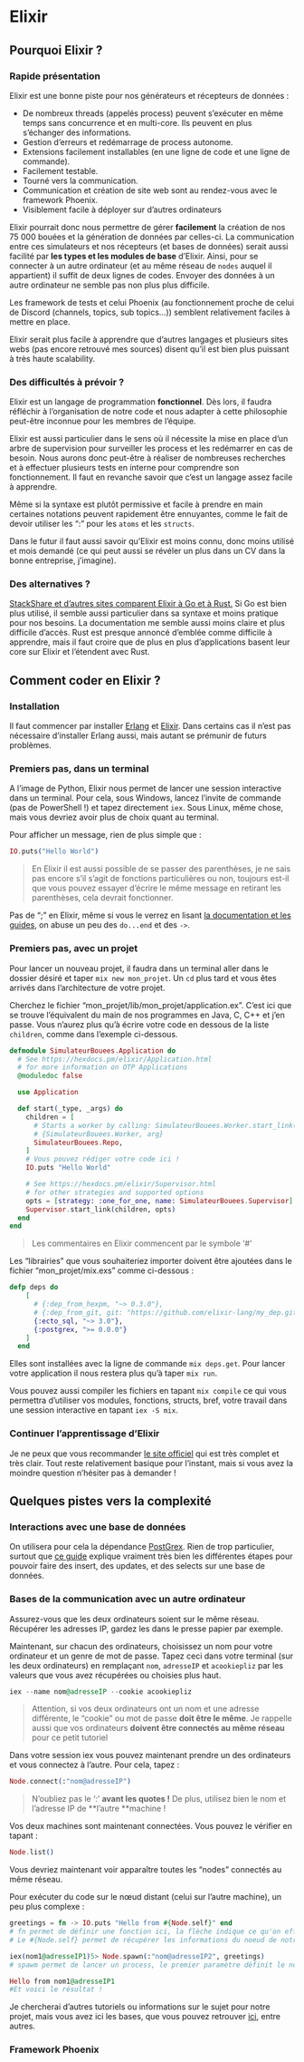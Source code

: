 # Elixir

## Pourquoi Elixir ?

### Rapide présentation

Elixir est une bonne piste pour nos générateurs et récepteurs de données :

* De nombreux threads (appelés process) peuvent s’exécuter en même temps sans concurrence et en multi-core. Ils peuvent en plus s’échanger des informations. 
* Gestion d’erreurs et redémarrage de process autonome.
* Extensions facilement installables (en une ligne de code et une ligne de commande).
* Facilement testable.
* Tourné vers la communication.
* Communication et création de site web sont au rendez-vous avec le framework Phoenix.
* Visiblement facile à déployer sur d’autres ordinateurs

Elixir pourrait donc nous permettre de gérer **facilement** la création de nos 75 000 bouées et la génération de données par celles-ci. La communication entre ces simulateurs et nos récepteurs (et bases de données) serait aussi facilité par **les types et les modules de base** d’Elixir. Ainsi, pour se connecter à un autre ordinateur (et au même réseau de `nodes` auquel il appartient) il suffit de deux lignes de codes. Envoyer des données à un autre ordinateur ne semble pas non plus plus difficile.

Les framework de tests et celui Phoenix (au fonctionnement proche de celui de Discord (channels, topics, sub topics…)) semblent relativement faciles à mettre en place.

Elixir serait plus facile à apprendre que d’autres langages et plusieurs sites webs (pas encore retrouvé mes sources) disent qu’il est bien plus puissant à très haute scalability.

### Des difficultés à prévoir ?

Elixir est un langage de programmation **fonctionnel**. Dès lors, il faudra réfléchir à l’organisation de notre code et nous adapter à cette philosophie peut-être inconnue pour les membres de l’équipe.

Elixir est aussi particulier dans le sens où il nécessite la mise en place d’un arbre de supervision pour surveiller les process et les redémarrer en cas de besoin. Nous aurons donc peut-être à réaliser de nombreuses recherches et à effectuer plusieurs tests en interne pour comprendre son fonctionnement. Il faut en revanche savoir que c’est un langage assez facile à apprendre.

Même si la syntaxe est plutôt permissive et facile à prendre en main certaines notations peuvent rapidement être ennuyantes, comme le fait de devoir utiliser les “:” pour les `atoms` et les `structs`.

Dans le futur il faut aussi savoir qu’Elixir est moins connu, donc moins utilisé et mois demandé (ce qui peut aussi se révéler un plus dans un CV dans la bonne entreprise, j’imagine).

### Des alternatives ?

[StackShare et d’autres sites comparent Elixir à Go et à Rust.](https://stackshare.io/stackups/elixir-vs-go-vs-rust) Si Go est bien plus utilisé, il semble aussi particulier dans sa syntaxe et moins pratique pour nos besoins. La documentation me semble aussi moins claire et plus difficile d’accès. Rust est presque annoncé d’emblée comme difficile à apprendre, mais il faut croire que de plus en plus d’applications basent leur core sur Elixir et l’étendent avec Rust.

## Comment coder en Elixir ?

### Installation

Il faut commencer par installer [Erlang](https://www.erlang.org/downloads) et [Elixir](https://elixir-lang.org/install.html). Dans certains cas il n’est pas nécessaire d’installer Erlang aussi, mais autant se prémunir de futurs problèmes.

### Premiers pas, dans un terminal

A l’image de Python, Elixir nous permet de lancer une session interactive dans un terminal. Pour cela, sous Windows, lancez l’invite de commande (pas de PowerShell !) et tapez directement `iex`. Sous Linux, même chose, mais vous devriez avoir plus de choix quant au terminal.

Pour afficher un message, rien de plus simple que :

```elixir
IO.puts("Hello World")
```

> En Elixir il est aussi possible de se passer des parenthèses, je ne sais pas encore s’il s’agit de fonctions particulières ou non, toujours est-il que vous pouvez essayer d’écrire le même message en retirant les parenthèses, cela devrait fonctionner.

Pas de “;” en Elixir, même si vous le verrez en lisant [la documentation et les guides](https://elixir-lang.org/getting-started/introduction.html), on abuse un peu des `do...end` et des `->`.

### Premiers pas, avec un projet

Pour lancer un nouveau projet, il faudra dans un terminal aller dans le dossier désiré et taper ­­`mix new mon_projet`. Un `cd` plus tard et vous êtes arrivés dans l’architecture de votre projet.

Cherchez le fichier “mon_projet/lib/mon_projet/application.ex”. C’est ici que se trouve l’équivalent du main de nos programmes en Java, C, C++ et j’en passe. Vous n’aurez plus qu’à écrire votre code en dessous de la liste `children`, comme dans l’exemple ci-dessous.

```elixir
defmodule SimulateurBouees.Application do
  # See https://hexdocs.pm/elixir/Application.html
  # for more information on OTP Applications
  @moduledoc false

  use Application

  def start(_type, _args) do
    children = [
      # Starts a worker by calling: SimulateurBouees.Worker.start_link(arg)
      # {SimulateurBouees.Worker, arg}
      SimulateurBouees.Repo,
    ]
    # Vous pouvez rédiger votre code ici !
    IO.puts "Hello World"

    # See https://hexdocs.pm/elixir/Supervisor.html
    # for other strategies and supported options
    opts = [strategy: :one_for_one, name: SimulateurBouees.Supervisor]
    Supervisor.start_link(children, opts)
  end
end
```

> Les commentaires en Elixir commencent par le symbole ‘#’

Les “librairies” que vous souhaiteriez importer doivent être ajoutées dans le fichier “mon_projet/mix.exs” comme ci-dessous :

```elixir
defp deps do
    [
      # {:dep_from_hexpm, "~> 0.3.0"},
      # {:dep_from_git, git: "https://github.com/elixir-lang/my_dep.git", tag: "0.1.0"}
      {:ecto_sql, "~> 3.0"},
      {:postgrex, ">= 0.0.0"}
    ]
  end
```

Elles sont installées avec la ligne de commande `mix deps.get`. Pour lancer votre application il nous restera plus qu’à taper `mix run`.

Vous pouvez aussi compiler les fichiers en tapant `mix compile` ce qui vous permettra d’utiliser vos modules, fonctions, structs, bref, votre travail dans une session interactive en tapant `iex -S mix`.

### Continuer l’apprentissage d’Elixir

Je ne peux que vous recommander [le site officiel](https://elixir-lang.org/getting-started/introduction.html) qui est très complet et très clair. Tout reste relativement basique pour l’instant, mais si vous avez la moindre question n’hésiter pas à demander !

## Quelques pistes vers la complexité

### Interactions avec une base de données

On utilisera pour cela la dépendance [PostGrex](https://hexdocs.pm/postgrex/readme.html). Rien de trop particulier, surtout que [ce guide](https://hexdocs.pm/ecto/getting-started.html
) explique vraiment très bien les différentes étapes pour pouvoir faire des insert, des updates, et des selects sur une base de données.

### Bases de la communication avec un autre ordinateur

Assurez-vous que les deux ordinateurs soient sur le même réseau. Récupérer les adresses IP, gardez les dans le presse papier par exemple.

Maintenant, sur chacun des ordinateurs, choisissez un nom pour votre ordinateur et un genre de mot de passe. Tapez ceci dans votre terminal (sur les deux ordinateurs) en remplaçant `nom`, `adresseIP` et `acookiepliz` par les valeurs que vous avez récupérées ou choisies plus haut.

```elixir
iex --name nom@adresseIP --cookie acookiepliz
```

> Attention, si vos deux ordinateurs ont un nom et une adresse différente, le “cookie” ou mot de passe **doit être le même**. Je rappelle aussi que vos ordinateurs **doivent être connectés au même réseau** pour ce petit tutoriel

Dans votre session iex vous pouvez maintenant prendre un des ordinateurs et vous connectez à l’autre. Pour cela, tapez :

```elixir
Node.connect(:"nom@adresseIP")
```

> N’oubliez pas le ‘:’ **avant les quotes !** De plus, utilisez bien le nom et l’adresse IP de **l’autre **machine !

Vos deux machines sont maintenant connectées. Vous pouvez le vérifier en tapant :

```elixir
Node.list()
```

Vous devriez maintenant voir apparaître toutes les “nodes” connectés au même réseau.

Pour exécuter du code sur le nœud distant (celui sur l’autre machine), un peu plus complexe :

```elixir
greetings = fn -> IO.puts "Hello from #{Node.self}" end
# fn permet de définir une fonction ici, la flèche indique ce qu'on effectue dedans
# Le #{Node.self} permet de récupérer les informations du noeud de notre machine, celui qui envoie la fonction

iex(nom1@adresseIP1)5> Node.spawn(:"nom@adresseIP2", greetings)
# spawm permet de lancer un process, le premier paramètre définit le noeud sur lequel on le lance et on passe la fonction définit plus haut en tant que variable pour qu'elle soit exécutée sur le noeud distant de notre choix

Hello from nom1@adresseIP1
#Et voici le résultat !
```

Je chercherai d’autres tutoriels ou informations sur le sujet pour notre projet, mais vous avez ici les bases, que vous pouvez retrouver [ici](https://pedroassumpcao.ghost.io/connecting-machines-in-a-local-network-using-elixir-nodes/), entre autres.

### Framework Phoenix

